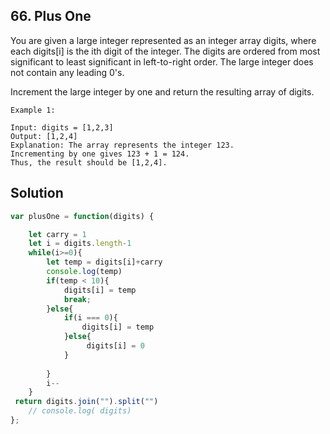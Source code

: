 ## 66. Plus One

You are given a large integer represented as an integer array digits, where each digits[i] is the ith digit of the integer. The digits are ordered from most significant to least significant in left-to-right order. The large integer does not contain any leading 0's.

Increment the large integer by one and return the resulting array of digits.

 
```
Example 1:

Input: digits = [1,2,3]
Output: [1,2,4]
Explanation: The array represents the integer 123.
Incrementing by one gives 123 + 1 = 124.
Thus, the result should be [1,2,4].
```

## Solution

```jsx
var plusOne = function(digits) {

    let carry = 1
    let i = digits.length-1
    while(i>=0){
        let temp = digits[i]+carry
        console.log(temp)
        if(temp < 10){
            digits[i] = temp
            break;
        }else{
            if(i === 0){
                digits[i] = temp
            }else{
                 digits[i] = 0
            }
           
        }
        i--
    }
 return digits.join("").split("")
    // console.log( digits)
};
```